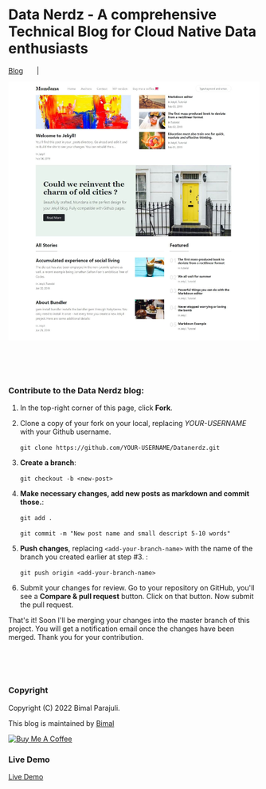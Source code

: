 # Data Nerdz - A comprehensive Technical Blog for Cloud Native Data enthusiasts

[Blog](https://bimal-parajuli.github.io/Datanerdz/) &nbsp; &nbsp;&nbsp;&nbsp; | &nbsp;  



![mundana jekyll theme screenshot](assets/images/screenshot.jpg)

<br><br><br>
### Contribute to the Data Nerdz blog:

1. In the top-right corner of this page, click **Fork**.

2. Clone a copy of your fork on your local, replacing *YOUR-USERNAME* with your Github username.

   `git clone https://github.com/YOUR-USERNAME/Datanerdz.git`

3. **Create a branch**: 

   `git checkout -b <new-post>`

4. **Make necessary changes, add new posts as markdown and commit those.**:

   `git add .`

   `git commit -m "New post name and small descript 5-10 words"`

5. **Push changes**, replacing `<add-your-branch-name>` with the name of the branch you created earlier at step #3. :

   `git push origin <add-your-branch-name>`

6. Submit your changes for review. Go to your repository on GitHub, you'll see a **Compare & pull request** button. Click on that button. Now submit the pull request.

That's it! Soon I'll be merging your changes into the master branch of this project. You will get a notification email once the changes have been merged. Thank you for your contribution.


<br><br><br>

### Copyright

Copyright (C) 2022 Bimal Parajuli.

This blog is maintained by [Bimal](https://github.com/bimal-parajuli/)

<a href="https://github.com/bimal-parajuli/Datanerdz/buy-me-a-coffee" target="_blank"><img src="https://www.buymeacoffee.com/assets/img/custom_images/orange_img.png" alt="Buy Me A Coffee" style="height: auto !important;width: auto !important;" ></a>

### Live Demo

[Live Demo](https://bimal-parajuli.github.io/Datanerdz/)
